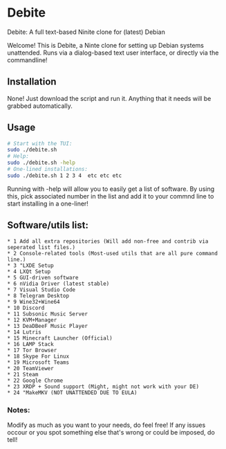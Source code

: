 # Debite
Debite: A full text-based Ninite clone for (latest) Debian

Welcome! This is Debite, a Ninte clone for setting up Debian systems unattended.
Runs via a dialog-based text user interface, or directly via the commandline!

## Installation

None! Just download the script and run it. Anything that it needs will be grabbed automatically.

## Usage

```bash
# Start with the TUI:
sudo ./debite.sh 
# Help:
sudo ./debite.sh -help
# One-lined installations:
sudo ./debite.sh 1 2 3 4  etc etc etc
```
Running with -help will allow you to easily get a list of software. 
By using this, pick associated number in the list and add it to your commnd line to start installing in a one-liner!

## Software/utils list:
```
* 1 Add all extra repositories (Will add non-free and contrib via seperated list files.)
* 2 Console-related tools (Most-used utils that are all pure command line.)
* 3 "LXDE Setup
* 4 LXQt Setup
* 5 GUI-driven software
* 6 nVidia Driver (latest stable)
* 7 Visual Studio Code
* 8 Telegram Desktop
* 9 Wine32+Wine64
* 10 Discord
* 11 Subsonic Music Server
* 12 KVM+Manager
* 13 DeaDBeeF Music Player
* 14 Lutris
* 15 Minecraft Launcher (Official)
* 16 LAMP Stack
* 17 Tor Browser
* 18 Skype For Linux
* 19 Microsoft Teams
* 20 TeamViewer
* 21 Steam
* 22 Google Chrome
* 23 XRDP + Sound support (Might, might not work with your DE)
* 24 "MakeMKV (NOT UNATTENDED DUE TO EULA)
```

### Notes:

Modify as much as you want to your needs, do feel free!
If any issues occour or you spot something else that's wrong or could be imposed, do tell!

